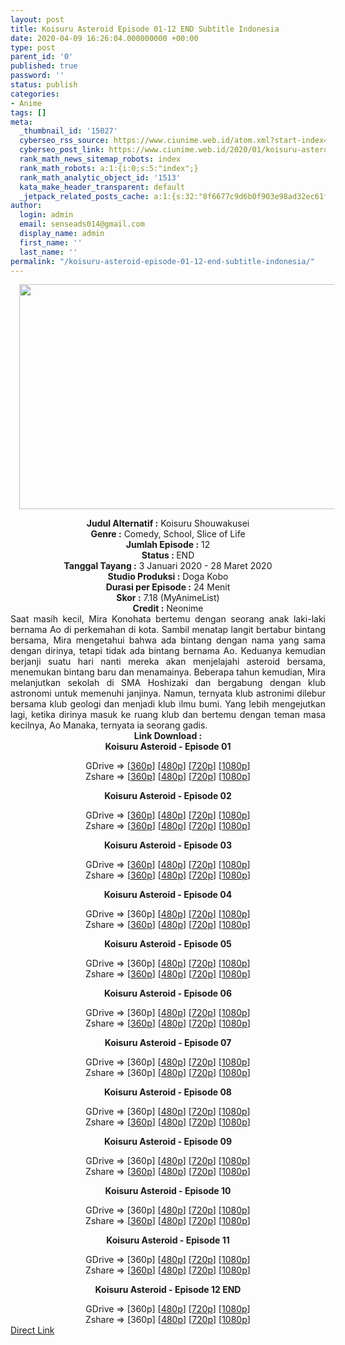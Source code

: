 ```yaml
---
layout: post
title: Koisuru Asteroid Episode 01-12 END Subtitle Indonesia
date: 2020-04-09 16:26:04.000000000 +00:00
type: post
parent_id: '0'
published: true
password: ''
status: publish
categories:
- Anime
tags: []
meta:
  _thumbnail_id: '15027'
  cyberseo_rss_source: https://www.ciunime.web.id/atom.xml?start-index=901&max-results=150
  cyberseo_post_link: https://www.ciunime.web.id/2020/01/koisuru-asteroid-subtitle-indonesia.html
  rank_math_news_sitemap_robots: index
  rank_math_robots: a:1:{i:0;s:5:"index";}
  rank_math_analytic_object_id: '1513'
  kata_make_header_transparent: default
  _jetpack_related_posts_cache: a:1:{s:32:"8f6677c9d6b0f903e98ad32ec61f8deb";a:2:{s:7:"expires";i:1645288630;s:7:"payload";a:0:{}}}
author:
  login: admin
  email: senseads014@gmail.com
  display_name: admin
  first_name: ''
  last_name: ''
permalink: "/koisuru-asteroid-episode-01-12-end-subtitle-indonesia/"
---
```

<div class="separator" style="clear: both; text-align: center;"><a href="https://1.bp.blogspot.com/-t6ZtXOIn-Cw/XhDGd1SxBOI/AAAAAAAAdxA/tl1Zi7T5Bk0kP9sQ8dfoTJSAiaOOCRO9wCLcBGAsYHQ/s1600/Koisuru%2BAsteroid.png" imageanchor="1" style="margin-left: 1em; margin-right: 1em;"><img border="0" data-original-height="720" data-original-width="1280" height="360" src="{{ site.baseurl }}/assets/2020/04/Koisuru%2BAsteroid.png" width="640" /></a></div>
<p>
<div style="text-align: center;"><b>Judul</b><b><b>&nbsp;Alternatif</b>&nbsp;:</b>&nbsp;Koisuru Shouwakusei</div>
<div style="text-align: center;"><b>Genre :</b>&nbsp;Comedy, School, Slice of Life</div>
<div style="text-align: center;"><b>Jumlah Episode :</b>&nbsp;12<br /><b>Status :&nbsp;</b>END<br /><b>Tanggal Tayang :</b>&nbsp;3 Januari 2020 - 28 Maret 2020<br /><b>Studio Produksi :</b>&nbsp;Doga Kobo<br /><b>Durasi per Episode :</b>&nbsp;24 Menit</div>
<div style="text-align: center;"><b>Skor :</b>&nbsp;7.18 (MyAnimeList)<br /><b>Credit :</b>&nbsp;Neonime</div>
<div style="text-align: center;"></div>
<div style="text-align: justify;">Saat masih kecil, Mira Konohata bertemu dengan seorang anak laki-laki bernama Ao di perkemahan di kota. Sambil menatap langit bertabur bintang bersama, Mira mengetahui bahwa ada bintang dengan nama yang sama dengan dirinya, tetapi tidak ada bintang bernama Ao. Keduanya kemudian berjanji suatu hari nanti mereka akan menjelajahi asteroid bersama, menemukan bintang baru dan menamainya. Beberapa tahun kemudian, Mira melanjutkan sekolah di SMA Hoshizaki dan bergabung dengan klub astronomi untuk memenuhi janjinya. Namun, ternyata klub astronimi dilebur bersama klub geologi dan menjadi klub ilmu bumi. Yang lebih mengejutkan lagi, ketika dirinya masuk ke ruang klub dan bertemu dengan teman masa kecilnya, Ao Manaka, ternyata ia seorang gadis.</div>
<div style="text-align: justify;"></div>
<div style="text-align: justify;"></div>
<div style="text-align: center;"><b>Link Download :</b></div>
<div style="text-align: center;"><b>Koisuru Asteroid&nbsp;- Episode 01</b></p>
<div style="text-align: center;">GDrive =&gt; [<a href="https://drive.google.com/uc?export=download&amp;id=1xCxdI6Lhtez58K4nuOsgHYfTTd4jxHyt" target="_blank" rel="noopener">360p</a>] [<a href="https://drive.google.com/uc?export=download&amp;id=176eVhu6zbERrZ3RlgypfON4FlW--ErEz" target="_blank" rel="noopener">480p</a>] [<a href="https://drive.google.com/uc?export=download&amp;id=19lCbfjxttTpdE-PBp_WhYQwkhMEovBNW" target="_blank" rel="noopener">720p</a>] [<a href="https://drive.google.com/uc?export=download&amp;id=1_u2EqaGowfuI8mqc-4Q2Ef2PnGV2D31g" target="_blank" rel="noopener">1080p</a>]<br />Zshare =&gt; [<a href="https://www44.zippyshare.com/v/23nP3py8/file.html" target="_blank" rel="noopener">360p</a>] [<a href="https://www55.zippyshare.com/v/EtujmvZu/file.html" target="_blank" rel="noopener">480p</a>] [<a href="https://www52.zippyshare.com/v/YtHWBX0n/file.html" target="_blank" rel="noopener">720p</a>] [<a href="https://www109.zippyshare.com/v/IZZaPTkW/file.html" target="_blank" rel="noopener">1080p</a>]</p>
<p><b>Koisuru Asteroid&nbsp;- Episode 02</b></p>
<div style="text-align: center;">GDrive =&gt; [<a href="https://drive.google.com/uc?export=download&amp;id=1AAJFG-I1XH6tgr2ZjJPCWbnZ1Fche0cc" target="_blank" rel="noopener">360p</a>] [<a href="https://drive.google.com/uc?export=download&amp;id=1h3jxZPjajmUc7vPkuLUFr9co5CeB1y5M" target="_blank" rel="noopener">480p</a>] [<a href="https://drive.google.com/uc?export=download&amp;id=1g5bEX7V5hf8Y3MnJ0plInc7-3BOO4rj6" target="_blank" rel="noopener">720p</a>] [<a href="https://drive.google.com/uc?id=1o6jTrWAUuBiFac27Hag6EX3Cl7sXjook" target="_blank" rel="noopener">1080p</a>]<br />Zshare =&gt; [<a href="https://www52.zippyshare.com/v/OpypgYyL/file.html" target="_blank" rel="noopener">360p</a>] [<a href="https://www99.zippyshare.com/v/nL8bGvGP/file.html" target="_blank" rel="noopener">480p</a>] [<a href="https://www114.zippyshare.com/v/8A1ydCXT/file.html" target="_blank" rel="noopener">720p</a>] [<a href="https://www80.zippyshare.com/v/qJJvcyMP/file.html" target="_blank" rel="noopener">1080p</a>]</p>
<p><b>Koisuru Asteroid&nbsp;- Episode 03</b></p>
<div style="text-align: center;">GDrive =&gt; [<a href="https://drive.google.com/uc?export=download&amp;id=1ZztqiBJlj1P1O7CccTvHoy1yCtRAPTUy" target="_blank" rel="noopener">360p</a>] [<a href="https://drive.google.com/uc?export=download&amp;id=1j9wAs5uqFIvZHMnVcJOF2FL4akS64D0r" target="_blank" rel="noopener">480p</a>] [<a href="https://drive.google.com/uc?export=download&amp;id=1sTQQpjRmsXFSUf4QF-XfXddNFM2pcGjX" target="_blank" rel="noopener">720p</a>] [<a href="https://drive.google.com/uc?export=download&amp;id=1bK4KmBeYrGwdh2zsnj63Zn0ooU42s8zb" target="_blank" rel="noopener">1080p</a>]<br />Zshare =&gt; [<a href="https://www3.zippyshare.com/v/njcoy8at/file.html" target="_blank" rel="noopener">360p</a>] [<a href="https://www7.zippyshare.com/v/I0aRNG8o/file.html" target="_blank" rel="noopener">480p</a>] [<a href="https://www76.zippyshare.com/v/8PXOquu7/file.html" target="_blank" rel="noopener">720p</a>] [<a href="https://www15.zippyshare.com/v/Wzgd9q5R/file.html" target="_blank" rel="noopener">1080p</a>]</p>
<p><b>Koisuru Asteroid&nbsp;- Episode 04</b></p>
<div style="text-align: center;">GDrive =&gt; [360p] [<a href="https://drive.google.com/uc?export=download&amp;id=1RTW4kHwA2ag296BwtPVfp4LyqQAJBZrR" target="_blank" rel="noopener">480p</a>] [<a href="https://drive.google.com/uc?export=download&amp;id=1_6C-7-Dib4aujaHLflacIErdEXHNSOdR" target="_blank" rel="noopener">720p</a>] [<a href="https://drive.google.com/uc?id=1D2217exdH6P-N-pKHMFnrLANAeUH0qoD" target="_blank" rel="noopener">1080p</a>]<br />Zshare =&gt; [<a href="https://www69.zippyshare.com/v/pDrBJzHa/file.html" target="_blank" rel="noopener">360p</a>] [<a href="https://www75.zippyshare.com/v/A71NuQ6F/file.html" target="_blank" rel="noopener">480p</a>] [<a href="https://www2.zippyshare.com/v/NfJMQTOD/file.html" target="_blank" rel="noopener">720p</a>] [<a href="https://www86.zippyshare.com/v/hzJGhsJh/file.html" target="_blank" rel="noopener">1080p</a>]</p>
<p><b>Koisuru Asteroid&nbsp;- Episode 05</b></p>
<div style="text-align: center;">GDrive =&gt; [360p] [<a href="https://drive.google.com/uc?export=download&amp;id=1Ry9BXCtk5YvOYmDOnJZLPeUpUPsWZvFb" target="_blank" rel="noopener">480p</a>] [<a href="https://www.blogger.com/"><span id="goog_2077977777"></span>720p<span id="goog_2077977778"></span></a>] [<a href="https://drive.google.com/uc?id=1mZrPV2E8iU81guJlD0b5ZosRe6Vap4X_" target="_blank" rel="noopener">1080p</a>]<br />Zshare =&gt; [<a href="https://www105.zippyshare.com/v/qjYyNpLg/file.html" target="_blank" rel="noopener">360p</a>] [<a href="https://www93.zippyshare.com/v/h4XjlzpM/file.html" target="_blank" rel="noopener">480p</a>] [<a href="https://www46.zippyshare.com/v/mi2A2VUQ/file.html" target="_blank" rel="noopener">720p</a>] [<a href="https://www116.zippyshare.com/v/ZW1Ve2MZ/file.html" target="_blank" rel="noopener">1080p</a>]</p>
<p><b>Koisuru Asteroid&nbsp;- Episode 06</b></p>
<div style="text-align: center;">GDrive =&gt; [360p] [<a href="https://drive.google.com/uc?id=1j4QXr-3vGYzRol51z9WSbWKwEZBJnJU1" target="_blank" rel="noopener">480p</a>] [<span id="goog_2077977777"></span><a href="https://drive.google.com/uc?id=1_CkvioWslSwJ72UVyLA8nma1XrOFJOVO" target="_blank" rel="noopener">720p</a><span id="goog_2077977778"></span>] [<a href="https://drive.google.com/uc?export=download&amp;id=1FZWfVxrZ0nQ8shwEw0uAjeNiXNGZvnbx" target="_blank" rel="noopener">1080p</a>]<br />Zshare =&gt; [<a href="https://www6.zippyshare.com/v/JRM9VbjI/file.html" target="_blank" rel="noopener">360p</a>] [<a href="https://www91.zippyshare.com/v/NyK7oe22/file.html" target="_blank" rel="noopener">480p</a>] [<a href="https://www120.zippyshare.com/v/lEa3cv8J/file.html" target="_blank" rel="noopener">720p</a>] [<a href="https://www88.zippyshare.com/v/ocCxG50u/file.html" target="_blank" rel="noopener">1080p</a>]</p>
<p><b>Koisuru Asteroid&nbsp;- Episode 07</b></p>
<div style="text-align: center;">GDrive =&gt; [360p] [<a href="https://drive.google.com/uc?id=1FGCP14q3CFL6-r9J0IyejD7MmNvHj6JH" target="_blank" rel="noopener">480p</a>] [<span id="goog_2077977777"></span><a href="https://drive.google.com/uc?id=1O1Mecv5lFpNzPSWH-kM0rx4N6FotiZw1" target="_blank" rel="noopener">720p</a><span id="goog_2077977778"></span>] [<a href="https://drive.google.com/uc?id=1O1Mecv5lFpNzPSWH-kM0rx4N6FotiZw1" target="_blank" rel="noopener">1080p</a>]<br />Zshare =&gt; [360p] [<a href="https://www23.zippyshare.com/v/F8LjHPM9/file.html" target="_blank" rel="noopener">480p</a>] [<a href="https://www52.zippyshare.com/v/cxBL7axZ/file.html" target="_blank" rel="noopener">720p</a>] [<a href="https://www63.zippyshare.com/v/Ti3VPmCh/file.html" target="_blank" rel="noopener">1080p</a>]</p>
<p><b>Koisuru Asteroid&nbsp;- Episode 08</b></p>
<div style="text-align: center;">GDrive =&gt; [360p] [<a href="https://drive.google.com/uc?id=1KefxA1DDGXM22etX6u0VuoO2AHQ40mf-" target="_blank" rel="noopener">480p</a>] [<span id="goog_2077977777"></span><a href="https://drive.google.com/uc?id=1okOo2pzfFBZOkLchQsxMc1wQNXliwcBP" target="_blank" rel="noopener">720p</a><span id="goog_2077977778"></span>] [<a href="https://drive.google.com/uc?id=1TZHMipsY01NhIaNNihTdPWMQYW9YiZRC" target="_blank" rel="noopener">1080p</a>]<br />Zshare =&gt; [<a href="https://www51.zippyshare.com/v/s7SJDqv2/file.html" target="_blank" rel="noopener">360p</a>] [<a href="https://www94.zippyshare.com/v/jVlDyn9V/file.html" target="_blank" rel="noopener">480p</a>] [<a href="https://www95.zippyshare.com/v/cJFWGMbm/file.html" target="_blank" rel="noopener">720p</a>] [<a href="https://www14.zippyshare.com/v/DdzdQwiJ/file.html" target="_blank" rel="noopener">1080p</a>]</p>
<p><b>Koisuru Asteroid&nbsp;- Episode 09</b></p>
<div style="text-align: center;">GDrive =&gt; [360p] [<a href="https://drive.google.com/uc?export=download&amp;id=1wxCC9KkM7C5Uisc5YWGKW-kIbW_cxz3B" target="_blank" rel="noopener">480p</a>] [<span id="goog_2077977777"></span><a href="https://drive.google.com/uc?export=download&amp;id=1zOrMbrLZhrTyJA_Tbj5zvbqPSZ_Oqyyo" target="_blank" rel="noopener">720p</a><span id="goog_2077977778"></span>] [<a href="https://drive.google.com/uc?export=download&amp;id=1oPtY2tY4aReRo-T5JtEo6g6WJLfWI2pW" target="_blank" rel="noopener">1080p</a>]<br />Zshare =&gt; [<a href="https://www24.zippyshare.com/v/6ZflKitC/file.html" target="_blank" rel="noopener">360p</a>] [<a href="https://www91.zippyshare.com/v/AJzd0Zer/file.html" target="_blank" rel="noopener">480p</a>] [<a href="https://www91.zippyshare.com/v/vO1P4f3y/file.html" target="_blank" rel="noopener">720p</a>] [<a href="https://www91.zippyshare.com/v/dNAVyxOH/file.html" target="_blank" rel="noopener">1080p</a>]</p>
<p><b>Koisuru Asteroid&nbsp;- Episode 10</b></p>
<div style="text-align: center;">GDrive =&gt; [360p] [<a href="https://drive.google.com/uc?export=download&amp;id=13WSTe-yb1C7B09bMfOTZLFD3Bl_qPxMV" target="_blank" rel="noopener">480p</a>] [<span id="goog_2077977777"></span><a href="https://drive.google.com/uc?export=download&amp;id=1aN33XNFG6ZJ9gEL7bGL4BQ0DIOO0-54s" target="_blank" rel="noopener">720p</a><span id="goog_2077977778"></span>] [<a href="https://drive.google.com/uc?export=download&amp;id=1gQ2BIOb8EF5ZCUr3kwJKZKGdILZIAVEQ" target="_blank" rel="noopener">1080p</a>]<br />Zshare =&gt; [<a href="https://www49.zippyshare.com/v/kXEnXUQI/file.html" target="_blank" rel="noopener">360p</a>] [<a href="https://www102.zippyshare.com/v/6lZR5e7X/file.html" target="_blank" rel="noopener">480p</a>] [<a href="https://www102.zippyshare.com/v/i7U8Da0x/file.html" target="_blank" rel="noopener">720p</a>] [<a href="https://www102.zippyshare.com/v/ytzmmtEq/file.html" target="_blank" rel="noopener">1080p</a>]</p>
<p><b>Koisuru Asteroid&nbsp;- Episode 11</b></p>
<div style="text-align: center;">GDrive =&gt; [360p] [<a href="https://drive.google.com/uc?export=download&amp;id=1SsvkcCZ1lnSlF9oktmdmiTnMfXa7tSNc" target="_blank" rel="noopener">480p</a>] [<span id="goog_2077977777"></span><a href="https://drive.google.com/uc?export=download&amp;id=1QTvlMKPmMu63Yg4n_K0V3VVJqyggYpL_" target="_blank" rel="noopener">720p</a><span id="goog_2077977778"></span>] [<a href="https://drive.google.com/uc?export=download&amp;id=1UoyOrR13-Z4LK5YYzujO6TwIsVvKopRn" target="_blank" rel="noopener">1080p</a>]<br />Zshare =&gt; [<a href="http://www.solidfiles.com/v/88yz5ZepVVLKL" target="_blank" rel="noopener">360p</a>] [<a href="https://www45.zippyshare.com/v/f5PQpSEa/file.html" target="_blank" rel="noopener">480p</a>] [<a href="https://www51.zippyshare.com/v/ZG4GaEI2/file.html" target="_blank" rel="noopener">720p</a>] [<a href="https://www51.zippyshare.com/v/7bBhBAlq/file.html" target="_blank" rel="noopener">1080p</a>]</p>
<p><b>Koisuru Asteroid&nbsp;- Episode 12&nbsp;END</b></p>
<div style="text-align: center;">GDrive =&gt; [360p] [<a href="https://drive.google.com/uc?export=download&amp;id=13a7oVuGoMPZ9xTrSNTBprKQ_cDcEaoVM" target="_blank" rel="noopener">480p</a>] [<span id="goog_2077977777"></span><a href="https://drive.google.com/uc?export=download&amp;id=1IUzZZL1RDAx61Yh9xOAjZ4LXvnfcmsqN" target="_blank" rel="noopener">720p</a><span id="goog_2077977778"></span>] [<a href="https://drive.google.com/uc?export=download&amp;id=1qiLZlMwXrpYRit1KuZKjW9o3yxIloN4r" target="_blank" rel="noopener">1080p</a>]<br />Zshare =&gt; [360p] [<a href="https://www112.zippyshare.com/v/n2i2PiV1/file.html" target="_blank" rel="noopener">480p</a>] [<a href="https://www112.zippyshare.com/v/QX39cnbI/file.html" target="_blank" rel="noopener">720p</a>] [<a href="https://www112.zippyshare.com/v/QX39cnbI/file.html" target="_blank" rel="noopener">1080p</a>]</div>
</div>
</div>
</div>
</div>
</div>
</div>
</div>
</div>
</div>
</div>
</div>
</div>
<link rel="stylesheet" href="https://cdnjs.cloudflare.com/ajax/libs/font-awesome/4.7.0/css/font-awesome.min.css" />
<div class="divbtn"> <a href="https://handymansurrender.com/fihup8buzv?key=94550f7ce39444073321dde3b8782f97" class="btn"><i class="fa fa-download"></i> Direct Link</a> </div>

